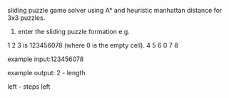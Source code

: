 sliding puzzle game solver using A* and heuristic manhattan distance for 3x3 puzzles.

1. enter the sliding puzzle formation e.g.

1 2 3 is 123456078 (where 0 is the empty cell).
4 5 6
0 7 8

example input:123456078

example output: 
2 - length 

left - steps
left
